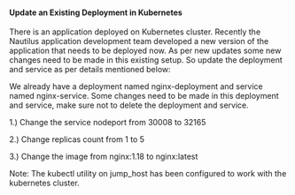 #### Update an Existing Deployment in Kubernetes

There is an application deployed on Kubernetes cluster. Recently the Nautilus application development team developed a new version of the application 
that needs to be deployed now. As per new updates some new changes need to be made in this existing setup. So update the deployment and service as per 
details mentioned below:

We already have a deployment named nginx-deployment and service named nginx-service. Some changes need to be made in this deployment and service, make sure 
not to delete the deployment and service.

1.) Change the service nodeport from 30008 to 32165

2.) Change replicas count from 1 to 5

3.) Change the image from nginx:1.18 to nginx:latest

Note: The kubectl utility on jump_host has been configured to work with the kubernetes cluster.
